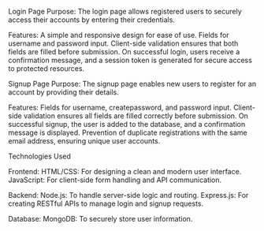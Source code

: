 Login Page
Purpose: The login page allows registered users to securely access their accounts by entering their credentials.

Features:
A simple and responsive design for ease of use.
Fields for username and password input.
Client-side validation ensures that both fields are filled before submission.
On successful login, users receive a confirmation message, and a session token is generated for secure access to protected resources.

Signup Page
Purpose: The signup page enables new users to register for an account by providing their details.

Features:
Fields for username, createpassword, and password input.
Client-side validation ensures all fields are filled correctly before submission.
On successful signup, the user is added to the database, and a confirmation message is displayed.
Prevention of duplicate registrations with the same email address, ensuring unique user accounts.

Technologies Used

Frontend:
HTML/CSS: For designing a clean and modern user interface.
JavaScript: For client-side form handling and API communication.

Backend:
Node.js: To handle server-side logic and routing.
Express.js: For creating RESTful APIs to manage login and signup requests.

Database:
MongoDB: To securely store user information.
